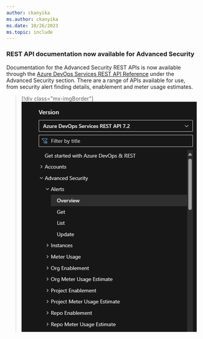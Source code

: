 ```yaml
---
author: ckanyika
ms.author: ckanyika
ms.date: 10/26/2023
ms.topic: include
---
```



### REST API documentation now available for Advanced Security 

Documentation for the Advanced Security REST APIs is now available through the [Azure DevOps Services REST API Reference](/azure/devops/?view=azure-devops-rest-7.2&preserve-view=true) under the Advanced Security section. There are a range of APIs available for use, from security alert finding details, enablement and meter usage estimates.

> [!div class="mx-imgBorder"]
> ![Screenshot of advanced security section.](../../media/229-general-01.png "Screenshot of advanced security section")